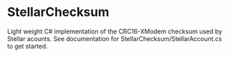 # StellarChecksum
Light weight C# implementation of the CRC16-XModem checksum used by Stellar acounts. See documentation for StellarChecksum/StellarAccount.cs to get started.
